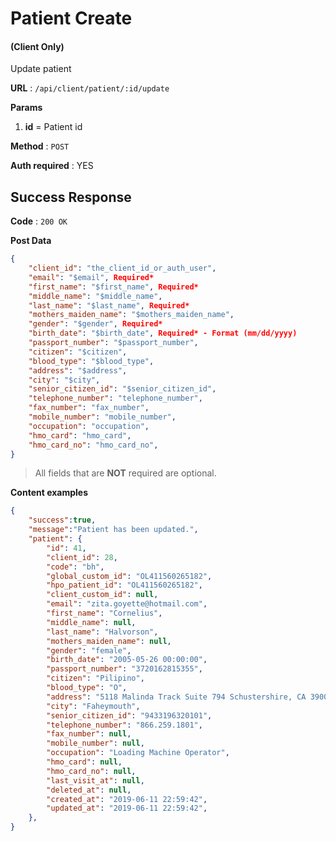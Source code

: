 # Patient Create

#### (**Client Only**)

Update patient

**URL** : `/api/client/patient/:id/update`

**Params**
1. **id** = Patient id

**Method** : `POST`

**Auth required** : YES

## Success Response

**Code** : `200 OK`

**Post Data**

```json
{
    "client_id": "the_client_id_or_auth_user",
    "email": "$email", Required*
    "first_name": "$first_name", Required*
    "middle_name": "$middle_name",
    "last_name": "$last_name", Required*
    "mothers_maiden_name": "$mothers_maiden_name",
    "gender": "$gender", Required*
    "birth_date": "$birth_date", Required* - Format (mm/dd/yyyy)
    "passport_number": "$passport_number",
    "citizen": "$citizen",
    "blood_type": "$blood_type",
    "address": "$address",
    "city": "$city",
    "senior_citizen_id": "$senior_citizen_id",
    "telephone_number": "telephone_number",
    "fax_number": "fax_number",
    "mobile_number": "mobile_number",
    "occupation": "occupation",
    "hmo_card": "hmo_card",
    "hmo_card_no": "hmo_card_no",
}
```

> All fields that are **NOT** required are optional.


**Content examples**

```json
{
    "success":true,
    "message":"Patient has been updated.",
    "patient": {
        "id": 41,
        "client_id": 28,
        "code": "bh",
        "global_custom_id": "OL411560265182",
        "hpo_patient_id": "OL411560265182",
        "client_custom_id": null,
        "email": "zita.goyette@hotmail.com",
        "first_name": "Cornelius",
        "middle_name": null,
        "last_name": "Halvorson",
        "mothers_maiden_name": null,
        "gender": "female",
        "birth_date": "2005-05-26 00:00:00",
        "passport_number": "3720162815355",
        "citizen": "Pilipino",
        "blood_type": "O",
        "address": "5118 Malinda Track Suite 794 Schustershire, CA 39002-8100",
        "city": "Faheymouth",
        "senior_citizen_id": "9433196320101",
        "telephone_number": "866.259.1801",
        "fax_number": null,
        "mobile_number": null,
        "occupation": "Loading Machine Operator",
        "hmo_card": null,
        "hmo_card_no": null,
        "last_visit_at": null,
        "deleted_at": null,
        "created_at": "2019-06-11 22:59:42",
        "updated_at": "2019-06-11 22:59:42",
    },
}
```
